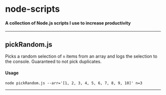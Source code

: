 # node-scripts

#### A collection of Node.js scripts I use to increase productivity

---
## pickRandom.js
Picks a random selection of `n` items from an array and logs the selection to the console. Guaranteed to not pick duplicates.
#### Usage
```
node pickRandom.js --arr='[1, 2, 3, 4, 5, 6, 7, 8, 9, 10]' n=3
```
---
